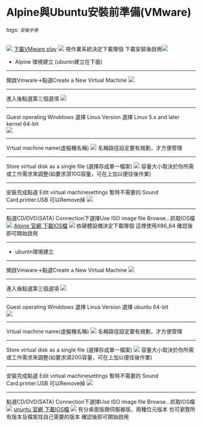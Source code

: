 # Alpine與Ubuntu安裝前準備(VMware)
###### tags: `安裝手冊`
![](https://i.imgur.com/lXWXPnd.jpg)
[下載VMware play](https://www.vmware.com/tw/products/workstation-player/workstation-player-evaluation.html)
![](https://i.imgur.com/JNQ2cJg.jpg)
視作業系統決定下載哪個
下載安裝後啟用![](https://i.imgur.com/D63noMs.jpg)
* Alpine 環境建立 (ubuntn建立在下面)


---
 開啟Vmware→點選Create a New Virtual Machine 
![](https://i.imgur.com/JbaMjnJ.png)

---
進入後點選第三個選項
![](https://i.imgur.com/QpeiZ87.png)

---
Guest operating  Winddows 選擇 Linus
Version 選擇 Linux 5.x and later kernel 64-bit  
![](https://i.imgur.com/hB9rBuZ.jpg)

---
Vrtual machine name(虛擬機名稱) 
![](https://i.imgur.com/RzG9srw.jpg)
名稱路徑設定要有規劃，才方便管理

---
Store virtual disk as a single file
(選擇存成單一檔案)
![](https://i.imgur.com/9hqQsWp.jpg)
容量大小取決於你所需或工作需求來調整(如要求須10G容量，可在上加以便往後作業)

---
安裝完成點選 Edit virtual machinesettings
暫時不需要的 Sound Card.printer.USB 可以Remove掉
![](https://i.imgur.com/POdYu1W.jpg)

---

點選CD/DVD(SATA)
Connection下選擇Use ISO image file
Browse…抓取IOS檔
![](https://i.imgur.com/JwpKvU0.jpg)
[Alpine 官網 下載IOS檔](https://alpinelinux.org/downloads/) 
![](https://i.imgur.com/gBgTXLy.png)
依硬體設備決定下載哪個 這裡使用X86_64
確認後即可開始啟用

---
* ubuntn環境建立
---
 開啟Vmware→點選Create a New Virtual Machine 
![](https://i.imgur.com/JbaMjnJ.png)

---
進入後點選第三個選項
![](https://i.imgur.com/QpeiZ87.png)

---
Guest operating  Winddows 選擇 Linus
Version 選擇 ubuntu 64-bit  
![](https://i.imgur.com/sz3aJH5.jpg)

---
Vrtual machine name(虛擬機名稱)
![](https://i.imgur.com/SJSV877.jpg)
名稱路徑設定要有規劃，才方便管理

---
Store virtual disk as a single file
(選擇存成單一檔案)
![](https://i.imgur.com/O4IEQCF.png)
容量大小取決於你所需或工作需求來調整(如要求須20G容量，可在上加以便往後作業)

---
安裝完成點選 Edit virtual machinesettings
暫時不需要的 Sound Card.printer.USB 可以Remove掉
![](https://i.imgur.com/POdYu1W.jpg)

---
點選CD/DVD(SATA)
Connection下選擇Use ISO image file
Browse…抓取IOS檔
![](https://i.imgur.com/JwpKvU0.jpg)
[ununtu 官網 下載IOS檔](https://www.ubuntu-tw.org/modules/tinyd0/) 
![](https://i.imgur.com/RB9otvs.jpg)
有分桌面版跟伺服器版，兩種位元版本
也可瀏覽所有版本及檔案找自己需要的版本
確認後即可開始啟用





